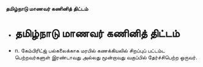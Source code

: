 **தமிழ்நாடு மாணவர் கணினித் திட்டம்**
- # தமிழ்நாடு மாணவர் கணினித் திட்டம்
- n. கேம்பிரிட்ஜ் பல்கலைக்காக மரபில் கணக்கியலில் சிறப்புப் பட்டம்ட பெற்றவர்களுள் இரண்டாவது அல்லது மூன்றாவது வகுப்பில் தேர்ச்சிபெற்ற ஒருவர்.

